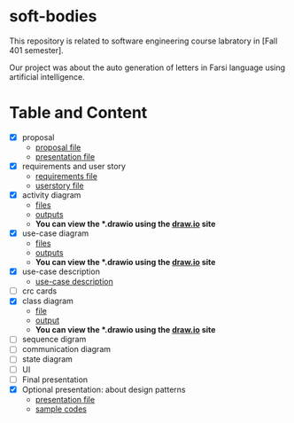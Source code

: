 # soft-bodies

This repository is related to software engineering course labratory in [Fall 401 semester].

Our project was about the auto generation of letters in Farsi language using artificial intelligence.

# Table and Content
- [x] proposal
  - [proposal file](proposal/proposal.pdf)
  - [presentation file](proposal/presentation/soft-lab-presentation.pdf)
- [x] requirements and user story
  - [requirements file](requirements/requirements.pdf)
  - [userstory file](userstory/UserStory.pdf)
- [x] activity diagram
  - [files](activities)
  - [outputs](activities/activities-output/)
  - **You can view the \*.drawio using the [draw.io](draw.io) site**
- [x] use-case diagram
  - [files](use-case)
  - [outputs](use-case/use-case-output)
  - **You can view the \*.drawio using the [draw.io](draw.io) site**
- [x] use-case description
  - [use-case description](use-case-description) 
- [ ] crc cards
- [x] class diagram
  - [file](class-diagram/class-diagram.drawio)
  - [output](class-diagram/class-diagram.png)
  - **You can view the \*.drawio using the [draw.io](draw.io) site**
- [ ] sequence digram
- [ ] communication diagram
- [ ] state diagram
- [ ] UI
- [ ] Final presentation
- [x] Optional presentation: about design patterns
  - [presentation file](design-pattern/design-patterns.pdf)
  - [sample codes](design-pattern/codes/)
